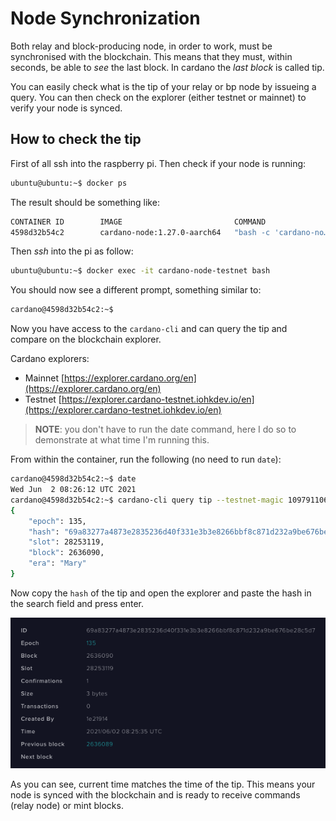 # Node Synchronization

Both relay and block-producing node, in order to work, must be synchronised with the 
blockchain. This means that they must, within seconds, be able to _see_ the last block.
In cardano the _last block_ is called tip.

You can easily check what is the tip of your relay or bp node by issueing a query. You
can then check on the explorer (either testnet or mainnet) to verify your node is
synced.

## How to check the tip

First of all ssh into the raspberry pi. Then check if your node is running:

```bash
ubuntu@ubuntu:~$ docker ps
```
The result should be something like:

```bash 
CONTAINER ID        IMAGE                         COMMAND                  CREATED             STATUS                  PORTS               NAMES
4598d32b54c2        cardano-node:1.27.0-aarch64   "bash -c 'cardano-no…"   46 hours ago        Up 46 hours (healthy)                       cardano-node-testnet
```

Then _ssh_ into the pi as follow:
```bash
ubuntu@ubuntu:~$ docker exec -it cardano-node-testnet bash
```

You should now see a different prompt, something similar to:
```bash
cardano@4598d32b54c2:~$
```

Now you have access to the `cardano-cli` and can query the tip and compare on the blockchain explorer.

Cardano explorers:
* Mainnet [https://explorer.cardano.org/en](https://explorer.cardano.org/en)
* Testnet [https://explorer.cardano-testnet.iohkdev.io/en](https://explorer.cardano-testnet.iohkdev.io/en)

> **NOTE**: you don't have to run the date command, here I do so to demonstrate at what time I'm running this.

From within the container, run the following (no need to run `date`):

```bash
cardano@4598d32b54c2:~$ date
Wed Jun  2 08:26:12 UTC 2021
cardano@4598d32b54c2:~$ cardano-cli query tip --testnet-magic 1097911063
{
    "epoch": 135,
    "hash": "69a83277a4873e2835236d40f331e3b3e8266bbf8c871d232a9be676be28c5d7",
    "slot": 28253119,
    "block": 2636090,
    "era": "Mary"
}
```

Now copy the `hash` of the tip and open the explorer and paste the hash in the search field and press enter.

![Testnet query tip](/images/testnet-tip-example.png "Example Testnet tip")

As you can see, current time matches the time of the tip. This means your node is
synced with the blockchain and is ready to receive commands (relay node) or mint blocks.
